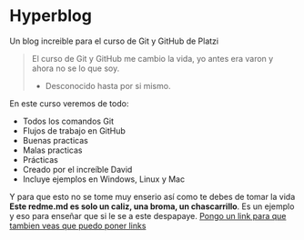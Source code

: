 # Hyperblog
Un blog increible para el curso de Git y GitHub de Platzi
> El curso de Git y GitHub me cambio la vida, yo antes era varon y ahora no se lo que soy. 
> - Desconocido hasta por si mismo.

En este curso veremos de todo:
* Todos los comandos Git 
* Flujos de trabajo en GitHub
* Buenas practicas
* Malas practicas
* Prácticas
* Creado por el increíble David
* Incluye ejemplos en Windows, Linux y Mac

Y para que esto no se tome muy enserio así como te debes de tomar la vida **Este redme.md es solo un caliz, una broma, un chascarrillo**. Es un ejemplo y eso para enseñar que si le se a este despapaye. [Pongo un link para que tambien veas que puedo poner links](http://https://github.com/jaredgzz/hyperblog/tree/main "Pongo un link para que tambien veas que puedo poner links")